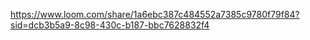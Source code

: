 https://www.loom.com/share/1a6ebc387c484552a7385c9780f79f84?sid=dcb3b5a9-8c98-430c-b187-bbc7628832f4
